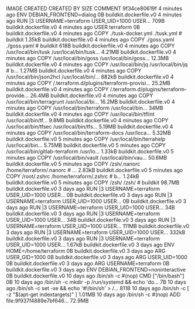 IMAGE               CREATED             CREATED BY                                      SIZE                COMMENT
9f34ce80619f        4 minutes ago       ENV DEBIAN_FRONTEND=dialog                      0B                  buildkit.dockerfile.v0
<missing>           4 minutes ago       RUN |3 USERNAME=terraform USER_UID=1000 USER…   709B                buildkit.dockerfile.v0
<missing>           4 minutes ago       USER terraform                                  0B                  buildkit.dockerfile.v0
<missing>           4 minutes ago       COPY ./tusk-docker.yml ./tusk.yml # buildkit    1.35kB              buildkit.dockerfile.v0
<missing>           4 minutes ago       COPY ./goss.yaml ./goss.yaml # buildkit         618B                buildkit.dockerfile.v0
<missing>           4 minutes ago       COPY /usr/local/bin/tusk /usr/local/bin/tusk…   4.21MB              buildkit.dockerfile.v0
<missing>           4 minutes ago       COPY /usr/local/bin/goss /usr/local/bin/goss…   12.3MB              buildkit.dockerfile.v0
<missing>           4 minutes ago       COPY /usr/local/bin/jq /usr/local/bin/jq # b…   1.27MB              buildkit.dockerfile.v0
<missing>           4 minutes ago       COPY /usr/local/bin/json2hcl /usr/local/bin/…   882kB               buildkit.dockerfile.v0
<missing>           4 minutes ago       COPY /.terraform.d/plugins/terraform-provisi…   25.2MB              buildkit.dockerfile.v0
<missing>           4 minutes ago       COPY /.terraform.d/plugins/terraform-provide…   26.4MB              buildkit.dockerfile.v0
<missing>           4 minutes ago       COPY /usr/local/bin/terragrunt /usr/local/bi…   16.2MB              buildkit.dockerfile.v0
<missing>           4 minutes ago       COPY /usr/local/bin/terraform /usr/local/bin…   34MB                buildkit.dockerfile.v0
<missing>           4 minutes ago       COPY /usr/local/bin/tflint /usr/local/bin/tf…   9.8MB               buildkit.dockerfile.v0
<missing>           4 minutes ago       COPY /usr/local/bin/tfsec /usr/local/bin/tfs…   5.19MB              buildkit.dockerfile.v0
<missing>           4 minutes ago       COPY /usr/local/bin/terraform-docs /usr/loca…   5.32MB              buildkit.dockerfile.v0
<missing>           5 minutes ago       COPY /usr/local/bin/terrahelp /usr/local/bin…   5.75MB              buildkit.dockerfile.v0
<missing>           5 minutes ago       COPY /usr/local/bin/gitlab-terraform /usr/lo…   1.33kB              buildkit.dockerfile.v0
<missing>           5 minutes ago       COPY /usr/local/bin/vault /usr/local/bin/vau…   50.6MB              buildkit.dockerfile.v0
<missing>           5 minutes ago       COPY /zsh/.nanorc /home/terraform/.nanorc # …   2.83kB              buildkit.dockerfile.v0
<missing>           5 minutes ago       COPY /root/.zshrc /home/terraform/.zshrc # b…   1.24kB              buildkit.dockerfile.v0
<missing>           5 minutes ago       COPY /zsh/ /zsh/ # buildkit                     98.7MB              buildkit.dockerfile.v0
<missing>           3 days ago          RUN |3 USERNAME=terraform USER_UID=1000 USER…   0B                  buildkit.dockerfile.v0
<missing>           3 days ago          RUN |3 USERNAME=terraform USER_UID=1000 USER…   0B                  buildkit.dockerfile.v0
<missing>           3 days ago          RUN |3 USERNAME=terraform USER_UID=1000 USER…   34B                 buildkit.dockerfile.v0
<missing>           3 days ago          RUN |3 USERNAME=terraform USER_UID=1000 USER…   34B                 buildkit.dockerfile.v0
<missing>           3 days ago          RUN |3 USERNAME=terraform USER_UID=1000 USER…   111MB               buildkit.dockerfile.v0
<missing>           3 days ago          RUN |3 USERNAME=terraform USER_UID=1000 USER…   332kB               buildkit.dockerfile.v0
<missing>           3 days ago          RUN |3 USERNAME=terraform USER_UID=1000 USER…   1.67kB              buildkit.dockerfile.v0
<missing>           3 days ago          ENV HOME=/home/terraform                        0B                  buildkit.dockerfile.v0
<missing>           3 days ago          ARG USER_GID=1000                               0B                  buildkit.dockerfile.v0
<missing>           3 days ago          ARG USER_UID=1000                               0B                  buildkit.dockerfile.v0
<missing>           3 days ago          ARG USERNAME=terraform                          0B                  buildkit.dockerfile.v0
<missing>           3 days ago          ENV DEBIAN_FRONTEND=noninteractive              0B                  buildkit.dockerfile.v0
<missing>           10 days ago         /bin/sh -c #(nop)  CMD ["/bin/bash"]            0B
<missing>           10 days ago         /bin/sh -c mkdir -p /run/systemd && echo 'do…   7B
<missing>           10 days ago         /bin/sh -c set -xe   && echo '#!/bin/sh' > /…   811B
<missing>           10 days ago         /bin/sh -c [ -z "$(apt-get indextargets)" ]     1.01MB
<missing>           10 days ago         /bin/sh -c #(nop) ADD file:9f937f4889e7bf646…   72.9MB
